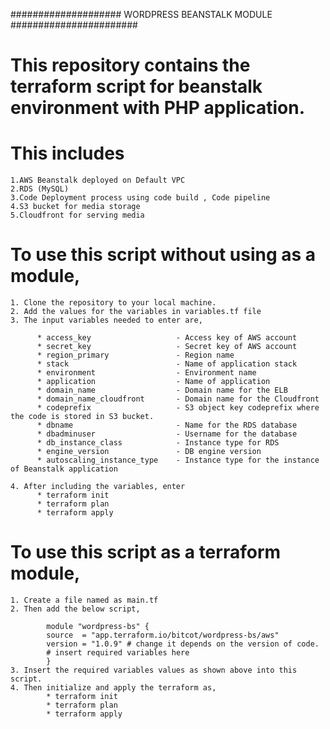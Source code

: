 #################### WORDPRESS BEANSTALK MODULE #######################
# This repository contains the terraform script for beanstalk environment with PHP application.

# This includes 
    1.AWS Beanstalk deployed on Default VPC
    2.RDS (MySQL) 
    3.Code Deployment process using code build , Code pipeline
    4.S3 bucket for media storage
    5.Cloudfront for serving media

# To use this script without using as a module, 

    1. Clone the repository to your local machine.
    2. Add the values for the variables in variables.tf file
    3. The input variables needed to enter are,
     
          * access_key                   - Access key of AWS account
          * secret_key                   - Secret key of AWS account
          * region_primary               - Region name
          * stack                        - Name of application stack
          * environment                  - Environment name
          * application                  - Name of application 
          * domain_name                  - Domain name for the ELB
          * domain_name_cloudfront       - Domain name for the Cloudfront
          * codeprefix                   - S3 object key codeprefix where the code is stored in S3 bucket.
          * dbname                       - Name for the RDS database
          * dbadminuser                  - Username for the database
          * db_instance_class            - Instance type for RDS
          * engine_version               - DB engine version
          * autoscaling_instance_type    - Instance type for the instance of Beanstalk application 

    4. After including the variables, enter
          * terraform init
          * terraform plan
          * terraform apply 

# To use this script as a terraform module, 
    1. Create a file named as main.tf
    2. Then add the below script,
       
            module "wordpress-bs" {
            source  = "app.terraform.io/bitcot/wordpress-bs/aws"
            version = "1.0.9" # change it depends on the version of code.
            # insert required variables here    
            }
    3. Insert the required variables values as shown above into this script.
    4. Then initialize and apply the terraform as,
            * terraform init
            * terraform plan 
            * terraform apply 
